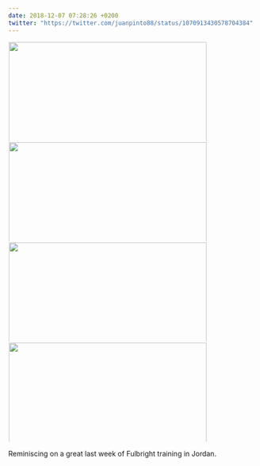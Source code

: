 ```yaml
---
date: 2018-12-07 07:28:26 +0200
twitter: "https://twitter.com/juanpinto88/status/1070913430578704384"
---
```


<a href="/images/2018-12-06.jpg"><img src="/images/2018-12-06.jpg" width="600" height="399" style="display: inline-block; max-height: 200px; width: auto; padding: 1px;" class="sunlit_image" /></a><a href="/images/2018-12-06_2.jpg"><img src="/images/2018-12-06_2.jpg" width="600" height="399" style="display: inline-block; max-height: 200px; width: auto; padding: 1px;" class="sunlit_image" /></a><a href="/images/2018-12-06_3.jpg"><img src="/images/2018-12-06_3.jpg" width="600" height="399" style="display: inline-block; max-height: 200px; width: auto; padding: 1px;" class="sunlit_image" /></a><a href="/images/2018-12-06_4.jpg"><img src="/images/2018-12-06_4.jpg" width="600" height="399" style="display: inline-block; max-height: 200px; width: auto; padding: 1px;" class="sunlit_image" /></a>

Reminiscing on a great last week of Fulbright training in Jordan.
